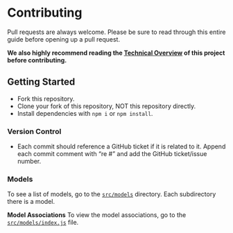 # Contributing
Pull requests are always welcome. Please be sure to read through this entire guide before opening up a pull request.

**We also highly recommend reading the [Technical Overview]('./overview.md') of this project before contributing.**

## Getting Started
- Fork this repository.
- Clone your fork of this repository, NOT this repository directly.
- Install dependencies with `npm i` or `npm install`.


### Version Control
- Each commit should reference a GitHub ticket if it is related to it. Append each commit comment with “re #” and add the GitHub ticket/issue number.


### Models
To see a list of models, go to the [`src/models`]('../src/models') directory. Each subdirectory there is a model.

**Model Associations**
To view the model associations, go to the  [`src/models/index.js`]('../src/models/index.js') file.


<!--
## Testing
As stated in the `README.md`, you can run tests as follows:

### Run Tests
```
npm run test
```

### Watch and Run Tests
```
npm run watch:test
```
-->

